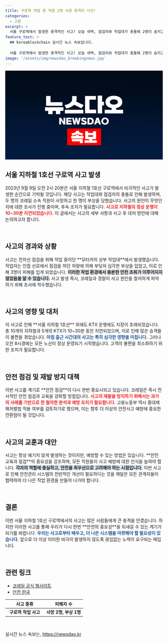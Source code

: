 ```yaml
---
title: 구로역 작업 중 직원 2명 사망 충격의 사건!
categories:
  - 고용
excerpt: >
  서울 구로역에서 발생한 충격적인 사고! 오늘 새벽, 점검차와 작업대가 충돌해 2명이 숨지고 1명이 부상을 당했습니다. 사고의 원인은? 서울 지하철과 KTX 운행에 미친 영향은? 사건의 전말을 파헤쳐 보세요!
feature_text: >
  ## koreablockchain 실시간 뉴스 속보입니다.

  서울 구로역에서 발생한 충격적인 사고! 오늘 새벽, 점검차와 작업대가 충돌해 2명이 숨지고 1명이 부상을 당했습니다. 사고의 원인은? 서울 지하철과 KTX 운행에 미친 영향은? 사건의 전말을 파헤쳐 보세요!
image: '/assets/img/newsdao_breakingnews.jpg'
---
```


<p><img src="/assets/img/newsdao_breakingnews.jpg" alt="koreablockchain 속보" /></p>

<h2 data-ke-size="size26">서울 지하철 1호선 구로역 사고 발생</h2>

<p data-ke-size="size16">2023년 9월 9일 오전 2시 20분은 서울 지하철 1호선 구로역에서 비극적인 사고가 발생한 순간으로 기억될 것입니다. 해당 사고는 작업대와 점검차의 충돌로 인해 발생하며, 두 명의 코레일 소속 직원이 사망하고 한 명이 부상을 당했습니다. 사고의 원인이 무엇인지에 대한 조사가 진행 중이며, 후속 조치가 필요합니다. <b><span style="color: #ee2323;">사고로 지하철의 정상 운행이 10~30분 지연되었습니다.</span></b> 이 글에서는 사고의 세부 사항과 사고 후 대처 방안에 대해 논의하고자 합니다.</p>

<p data-ke-size="size16">&nbsp;</p>

<h2 data-ke-size="size26">사고의 경과와 상황</h2>

<p data-ke-size="size16">사고는 전차선 점검을 위해 작업 중이던 **모터카의 상부 작업대**에서 발생했습니다. 작업자는 인접 선로에서 점검을 하던 차량에 의해 부딪혀 심각한 부상을 입었고, 이로 인해 3명이 피해를 입게 되었습니다. <b><span style="background-color: #21538527;">이러한 작업 환경에서 충분한 안전 조취가 이루어지지 않았음을 알 수 있습니다.</span></b> 사고 발생 즉시, 코레일과 경찰이 사고 원인을 철저하게 파악하기 위해 조사에 착수했습니다.</p>

<p data-ke-size="size16">&nbsp;</p>

<h2 data-ke-size="size26">사고의 영향 및 대처</h2>

<p data-ke-size="size16">이 사고로 인해 **서울 지하철 1호선** 외에도 KTX 운행에도 지장이 초래되었습니다. 총 10개의 지하철과 5개의 KTX가 10~30분 동안 지연되었으며, 이로 인해 많은 승객들이 불편을 겪었습니다. <b><span style="color: #1a5490;">아침 출근 시간대의 사고는 특히 심각한 영향을 미칩니다.</span></b> 그러나 오전 8시경에는 모든 노선이 정상 운영되기 시작했습니다. 고객의 불편을 최소화하기 위한 조치가 필요합니다.</p>

<p data-ke-size="size16">&nbsp;</p>

<h2 data-ke-size="size26">안전 점검 및 재발 방지 대책</h2>

<p data-ke-size="size16">이번 사고를 계기로 **안전 점검**이 다시 한번 중요시되고 있습니다. 코레일은 즉시 전사적인 안전 점검과 교육을 강화할 방침입니다. <b><span style="color: #ee2323;">사고의 재발을 방지하기 위해서는 과거의 사례를 기반으로 한 철저한 분석과 예방 조치가 필요합니다.</span></b> 고용노동부 역시 중대재해처벌법 적용 여부를 검토하기로 했으며, 이는 향후 더 이상의 안전사고 예방에 중요한 전환점이 될 것입니다.</p>

<p data-ke-size="size16">&nbsp;</p>

<h2 data-ke-size="size26">사고의 교훈과 대안</h2>

<p data-ke-size="size16">사고는 항상 예기치 않게 발생하는 것이지만, 예방할 수 있는 방법은 있습니다. **안전 교육과 점검**의 중요성을 강조하며, 모든 직원들이 사고 예방에 대한 인식을 높여야 합니다. <b><span style="background-color: #21538527;">각자의 역할에 충실하고, 안전을 최우선으로 고려해야 하는 시점입니다.</span></b> 이번 사고로 인해 안전관리 시스템의 전반적인 개선이 필요하다는 것을 깨달은 모든 관계자들이 협력하여 더 나은 작업 환경을 만들어 나가야 합니다.</p>

<p data-ke-size="size16">&nbsp;</p>

<h2 data-ke-size="size26">결론</h2>

<p data-ke-size="size16">이번 서울 지하철 1호선 구로역에서의 사고는 많은 사람들에게 큰 충격을 안겼습니다. 하지만 이러한 사고를 통해 우리가 다시 한번 **안전의 중요성**을 되새길 수 있는 계기가 되기를 바랍니다. <b><span style="color: #1a5490;">우리는 사고로부터 배우고, 더 나은 시스템을 마련해야 할 필요성이 있습니다.</span></b> 앞으로 더 이상 이러한 비극이 발생하지 않도록 끊임없는 노력이 요구되는 때입니다.</p>

<p data-ke-size="size16">&nbsp;</p>

<h2 data-ke-size="size26">관련 링크</h2>

<ul>
    <li><a href="https://www.korail.com">코레일 공식 웹사이트</a></li>
    <li><a href="https://www.safety-korea.com">안전 한국</a></li>
</ul>

<table style="width:100%; border-collapse:collapse;">
    <thead>
        <tr>
            <th style="width:50%; text-align:center;">사고 종류</th>
            <th style="width:50%; text-align:center;">피해자 수</th>
        </tr>
    </thead>
    <tbody>
        <tr>
            <td style="text-align:center; height: 17px;"><b>구로역 작업 사고</b></td>
            <td style="text-align:center; height: 17px;"><b>사망 2명, 부상 1명</b></td>
        </tr>
    </tbody>
</table>

<p data-ke-size="size16">&nbsp;</p>
실시간 뉴스 속보는, <a href="https://newsdao.kr" rel="dofollow">https://newsdao.kr</a>


